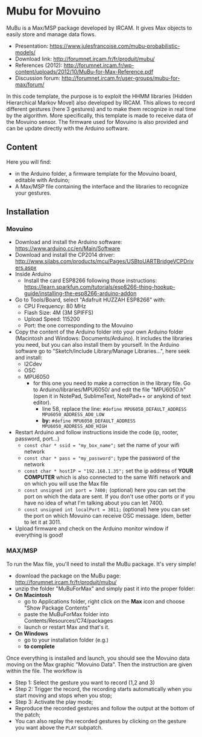 # Mubu for Movuino

MuBu is a Max/MSP package developed by IRCAM. It gives Max objects to easily store and manage data flows.
* Presentation: https://www.julesfrancoise.com/mubu-probabilistic-models/
* Download link: http://forumnet.ircam.fr/fr/produit/mubu/
* References (2012): http://forumnet.ircam.fr/wp-content/uploads/2012/10/MuBu-for-Max-Reference.pdf
* Discussion forum: http://forumnet.ircam.fr/user-groups/mubu-for-max/forum/
  
In this code template, the purpose is to exploit the HHMM libraries (Hidden Hierarchical Markov Movel) also developed by IRCAM. This allows to record different gestures (here 3 gestures) and to make them recognize in real time by the algorithm. More specifically, this template is made to receive data of the Movuino sensor. The firmware used for Movuino is also provided and can be update directly with the Arduino software.

## Content

Here you will find:  
* in the Arduino folder, a firmware template for the Movuino board, editable with Arduino;
* A Max/MSP file containing the interface and the libraries to recognize your gestures.

## Installation
  
### Movuino
* Download and install the Arduino software: https://www.arduino.cc/en/Main/Software
* Download and install the CP2014 driver: http://www.silabs.com/products/mcu/Pages/USBtoUARTBridgeVCPDrivers.aspx
* Inside Arduino
  * Install the card ESP8266 following those instructions: https://learn.sparkfun.com/tutorials/esp8266-thing-hookup-guide/installing-the-esp8266-arduino-addon
 * Go to Tools/Board, select "Adafruit HUZZAH ESP8266" with:
      * CPU Frequency: 80 MHz
      * Flash Size: 4M (3M SPIFFS)
      * Upload Speed: 115200
      * Port: the one corresponding to the Movuino
  * Copy the content of the Arduino folder into your own Arduino folder (Macintosh and Windows: Documents/Arduino). It includes the libraries you need, but you can also install them by yourself. In the Arduino software go to "Sketch/Include Library/Manage Libraries...", here seek and install:  
    * I2Cdev
    * OSC
    * MPU6050
      * for this one you need to make a correction in the library file. Go to Arduino/libraries/MPU6050/ and edit the file "MPU6050.h" (open it in NotePad, SublimeText, NotePad++ or anykind of text editor).
        * line 58, replace the line: `#define MPU6050_DEFAULT_ADDRESS MPU6050_ADDRESS_AD0_LOW`
        * **by:** `#define MPU6050_DEFAULT_ADDRESS MPU6050_ADDRESS_AD0_HIGH`
  * Restart Arduino and follow instructions inside the code (ip, rooter, password, port...)
     * `const char * ssid = "my_box_name";` set the name of your wifi network
     * `const char * pass = "my_password";` type the password of the network
     * `const char * hostIP = "192.168.1.35";` set the ip address of **YOUR COMPUTER** which is also connected to the same Wifi network and on which you will use the Max file
     * `const unsigned int port = 7400;` (optional) here you can set the port on which the data are sent. If you don't use other ports or if you have no idea of what I'm talking about you can let 7400.
     * `const unsigned int localPort = 3011;` (optional) here you can set the port on which Movuino can receive OSC message. Idem, better to let it at 3011.
  * Upload firmware and check on the Arduino monitor window if everything is good!
  
  
### MAX/MSP
To run the Max file, you'll need to install the MuBu package. It's very simple!
* download the package on the MuBu page: http://forumnet.ircam.fr/fr/produit/mubu/
* unzip the folder "MuBuForMax" and simply past it into the proper folder:
 * **On Macintosh**
    * go to Applications folder, right click on the **Max** icon and choose "Show Package Contents"
    * paste the MuBuForMax folder into Contents/Resources/C74/packages
    * launch or restart Max and that's it.
  * **On Windows**
    * go to your installation folder (e.g.)
    * **to complete**  
    
Once everything is installed and launch, you should see the Movuino data moving on the Max graphic "Movuino Data". Then the instruction are given within the file. The workflow is
 * Step 1: Select the gesture you want to record (1,2 and 3)
 * Step 2: Trigger the record, the recording starts automatically when you start moving and stops when you stop;
 * Step 3: Activate the play mode;
 * Reproduce the recorded gestures and follow the output at the bottom of the patch;
 * You can also replay the recorded gestures by clicking on the gesture you want above the `PLAY` subpatch.
